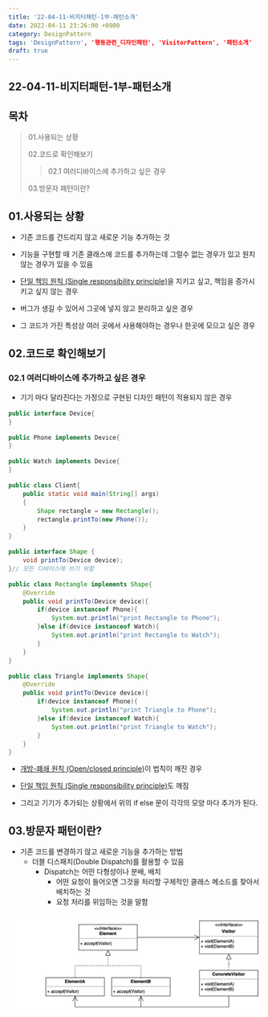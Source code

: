 ```yaml
---
title: '22-04-11-비지터패턴-1부-패턴소개'
date: 2022-04-11 23:26:00 +0900
category: DesignPattern
tags: 'DesignPattern', '행동관련_디자인패턴', 'VisitorPattern', '패턴소개'
draft: true
---
```


## 22-04-11-비지터패턴-1부-패턴소개

## 목차

> 01.사용되는 상황
>
> 02.코드로 확인해보기
>
> > 02.1 여러디바이스에 추가하고 싶은 경우
>
> 03.방문자 패턴이란?

## 01.사용되는 상황

- 기존 코드를 건드리지 않고 새로운 기능 추가하는 것
- 기능을 구현할 때 기존 클래스에 코드를 추가하는데 그럴수 없는 경우가 있고 원치 않는 경우가  있을 수 있음

- [단일 책임 원칙 (Single responsibility principle)](https://ko.wikipedia.org/wiki/단일_책임_원칙)을 지키고 싶고, 책임을 증가시키고 싶지 않는 경우
- 버그가 생길 수 있어서 그곳에 넣지 않고 분리하고 싶은 경우
- 그 코드가 가진 특성상 여러 곳에서 사용해야하는 경우나 한곳에 모으고 싶은 경우

## 02.코드로 확인해보기

### 02.1 여러디바이스에 추가하고 싶은 경우

- 기기 마다 달라진다는 가정으로 구현된 디자인 패턴이 적용되지 않은 경우

```java
public interface Device{
}
```

```java
public Phone implements Device{
}
```

```java
public Watch implements Device{
}
```

```java
public class Client{
    public static void main(String[] args)
    {
        Shape rectangle = new Rectangle();
        rectangle.printTo(new Phone());
	}
}
```

```java
public interface Shape {
    void printTo(Device device);
}// 모든 디바이스에 쓰기 위함
```

```java
public class Rectangle implements Shape{
	@Override
    public void printTo(Device device){
        if(device instanceof Phone){
            System.out.println("print Rectangle to Phone");
        }else if(device instanceof Watch){
            System.out.println("print Rectangle to Watch");
        }
    }
}
```

```java
public class Triangle implements Shape{
	@Override
    public void printTo(Device device){
        if(device instanceof Phone){
            System.out.println("print Triangle to Phone");
        }else if(device instanceof Watch){
            System.out.println("print Triangle to Watch");
        }
    }
}
```

- [개방-폐쇄 원칙 (Open/closed principle)](https://ko.wikipedia.org/wiki/개방-폐쇄_원칙)이 법칙이 깨진 경우

- [단일 책임 원칙 (Single responsibility principle)](https://ko.wikipedia.org/wiki/단일_책임_원칙)도 깨짐
- 그리고 기기가 추가되는 상황에서 위의 if else 문이 각각의 모양 마다 추가가 된다.

## 03.방문자 패턴이란?

- 기존 코드를 변경하기 않고 새로운 기능을 추가하는 방법
  - 더블 디스패치(Double Dispatch)를 활용할 수 있음
    - Dispatch는 어떤  다형성이나 분배, 배치
      - 어떤 요청이 들어오면 그것을 처리할 구체적인 클래스 메소드를 찾아서 배치하는 것
      - 요청 처리를 위임하는 것을 말함

![image-20220411234438799](../../assets/img/post/22-04-11-비지터패턴-1부-패턴소개.assets/image-20220411234438799.png)
